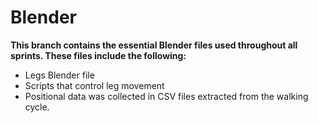 # Blender

**This branch contains the essential Blender files used throughout all sprints. These files include the following:**

- Legs Blender file
- Scripts that control leg movement
- Positional data was collected in CSV files extracted from the walking cycle.
